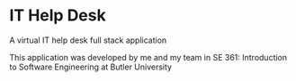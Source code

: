 # IT Help Desk
A virtual IT help desk full stack application

This application was developed by me and my team in SE 361: Introduction to Software Engineering at Butler University
